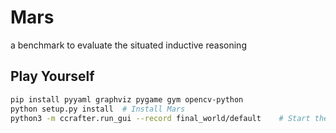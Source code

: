 # Mars
a benchmark to evaluate the situated inductive reasoning

## Play Yourself

```sh
pip install pyyaml graphviz pygame gym opencv-python
python setup.py install  # Install Mars
python3 -m ccrafter.run_gui --record final_world/default    # Start the game
```

